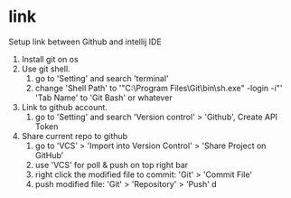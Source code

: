 # link
Setup link between Github and intellij IDE

1. Install git on os
2. Use git shell.
   1. go to 'Setting' and search 'terminal'
   2. change 'Shell Path' to '"C:\Program Files\Git\bin\sh.exe" -login -i"'
                'Tab Name' to 'Git Bash' or whatever
3. Link to github account.
   1. go to 'Setting' and search 'Version control' > 'Github', Create API Token
4. Share current repo to github
   1. go to 'VCS' > 'Import into Version Control' > 'Share Project on GitHub'
   2. use 'VCS' for poll & push on top right bar
   3. right click the modified file to commit: 'Git' > 'Commit File'
   4. push modified file: 'Git' > 'Repository' > 'Push'
   d